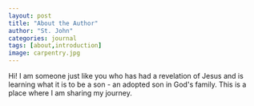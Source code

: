```yaml
---
layout: post
title: "About the Author"
author: "St. John"
categories: journal
tags: [about,introduction]
image: carpentry.jpg
---
```


Hi! I am someone just like you who has had a revelation of Jesus and is learning what it is to be a son - an adopted son in God's family. This is a place where I am sharing my journey.
